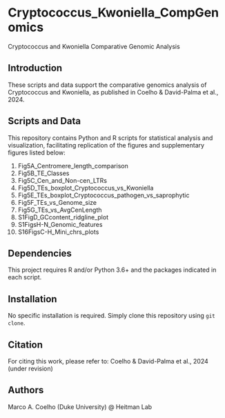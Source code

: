 # Cryptococcus_Kwoniella_CompGenomics
Cryptococcus and Kwoniella Comparative Genomic Analysis

## Introduction
These scripts and data support the comparative genomics analysis of Cryptococcus and Kwoniella, as published in Coelho & David-Palma et al., 2024.

## Scripts and Data
This repository contains Python and R scripts for statistical analysis and visualization, facilitating replication of the figures and supplementary figures listed below:

1. Fig5A_Centromere_length_comparison
2. Fig5B_TE_Classes
3. Fig5C_Cen_and_Non-cen_LTRs
4. Fig5D_TEs_boxplot_Cryptococcus_vs_Kwoniella
5. Fig5E_TEs_boxplot_Cryptococcus_pathogen_vs_saprophytic
6. Fig5F_TEs_vs_Genome_size
7. Fig5G_TEs_vs_AvgCenLength
8. S1FigD_GCcontent_ridgline_plot
9. S1FigsH-N_Genomic_features
10. S16FigsC-H_Mini_chrs_plots

## Dependencies
This project requires R and/or Python 3.6+ and the packages indicated in each script.

## Installation
No specific installation is required. Simply clone this repository using `git clone`.

## Citation
For citing this work, please refer to:
Coelho & David-Palma et al., 2024 (under revision)

## Authors
Marco A. Coelho (Duke University) @ Heitman Lab
